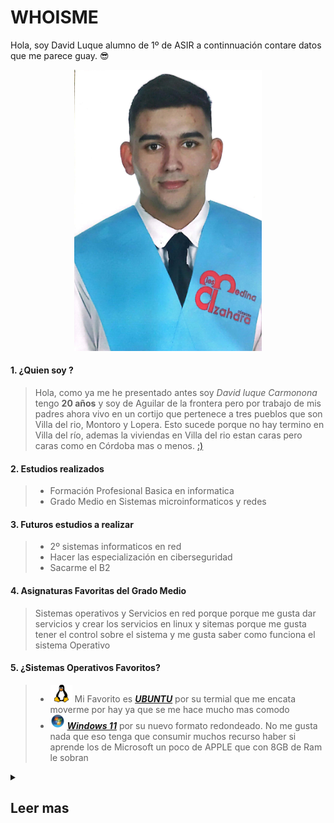 # WHOISME

<p> Hola, soy David Luque alumno de 1º de ASIR a continnuación contare datos que me parece guay. 😎</p>

<div align="center";  >
 <img src="https://github.com/DavidLuque04/David_luque/blob/main/Imagen%20de%20WhatsApp%202024-07-15%20a%20las%2018.59.45_993aaaa1.jpg" width="300";  />
</div>

#### 1. ¿Quien soy ?

> Hola, como ya me he presentado antes soy _David luque Carmonona_ tengo **20 años** y soy de Aguilar de la frontera pero por trabajo de mis padres ahora vivo en un cortijo que pertenece a tres  pueblos que son Villa del rio, Montoro y Lopera. Esto sucede porque no hay termino en Villa del río, ademas la viviendas en Villa del rio estan caras pero caras como en Córdoba mas o menos. [:)][ubi]
#### 2. Estudios realizados 

>  * Formación Profesional Basica en informatica
>  * Grado Medio en Sistemas microinformaticos y redes


#### 3. Futuros estudios a realizar 
>  * 2º sistemas informaticos en red
>  * Hacer las especialización en ciberseguridad 
>  * Sacarme el B2 

#### 4. Asignaturas Favoritas del Grado Medio 
 
> Sistemas operativos y Servicios en red porque porque me gusta dar servicios y crear los servicios en linux y sitemas porque me gusta tener el control sobre el sistema y me gusta saber como funciona el sistema Operativo 

#### 5. ¿Sistemas Operativos Favoritos?
>  * ![Logo][LogoL] Mi Favorito es [ _**UBUNTU**_](https://ubuntu.com/) por su termial que me encata moverme por hay ya que se me hace mucho mas comodo
>  *  ![Logo][LogoW] [_**Windows 11**_](https://www.microsoft.com/es-es/windows/windows-11?r=1) por su nuevo formato redondeado. No me gusta nada que eso tenga que consumir muchos recurso haber si aprende los de Microsoft un poco de APPLE que con 8GB de Ram le sobran 



[LogoW]: https://github.com/DavidLuque04/David_luque/blob/main/Logo%20Windows.png 

[LogoL]:https://github.com/DavidLuque04/David_luque/blob/main/png-clipart-linux-linux.png

[ubi]: https://maps.app.goo.gl/E5jg8rxDvD3g5sAn6


<details> 

<summary>

## Leer mas

</summary>

Mi _**cantantes favoritos**_ son:

| ![Rosalia][Rosalia] | ![Judeline][Judeline] | ![Bad Bunny][BadBunny] |
|---------|----------|-----------------|
| ![Quevedo][Quevedo] | ![Travis scott][Travisscott] | ![Danny Ocean][Danny] |

[Rosalia]: https://static1.ara.cat/clip/ed7e524c-669f-49b0-8c28-73eb8f408ae7_16-9-aspect-ratio_default_0_x1763y1094.jpg
 
[Judeline]: https://salaelsol.com/wp-content/uploads/2022/03/foto-promo-240x300.jpeg

[BadBunny]: https://lumiere-a.akamaihd.net/v1/images/bad_bunny_2_0f0c9427.jpeg?region=0,0,1280,720&width=960

[Quevedo]: https://estaticosgn-cdn.deia.eus/clip/dafc7d23-be59-406f-8f6f-aef85194caa0_16-9-discover-aspect-ratio_default_1010307.jpg

[Travisscott]: https://media.revistagq.com/photos/616981dc219207ace1a59cb7/16:9/w_2560%2Cc_limit/GettyImages-1340159187.jpg

[Danny]: https://encrypted-tbn0.gstatic.com/images?q=tbn:ANd9GcRy2o4dUIjBsdZSSBEQGhSRBInMo2nRDXW0VA&s

Mi _**Youtuber favoritos**_ son:

| Ibai Llanos | Vegetta777 | Tecnonautas |
|---------|----------------|------------|
| Nate gentile | WillyRex | MoureDev   |


</details>



